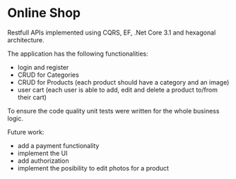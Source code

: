 # Online Shop

Restfull APIs implemented using CQRS, EF, .Net Core 3.1 and hexagonal architecture. 

The application has the following functionalities:
- login and register
- CRUD for Categories
- CRUD for Products (each product should have a category and an image)
- user cart (each user is able to add, edit and delete a product to/from their cart)

To ensure the code quality unit tests were written for the whole business logic.

Future work: 
- add a payment functionality
- implement the UI
- add authorization
- implement the posibility to edit photos for a product
